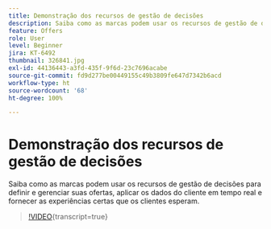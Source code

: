 ```yaml
---
title: Demonstração dos recursos de gestão de decisões
description: Saiba como as marcas podem usar os recursos de gestão de decisões para definir e gerenciar suas ofertas, aplicar os dados do cliente em tempo real e fornecer as experiências certas que os clientes esperam.
feature: Offers
role: User
level: Beginner
jira: KT-6492
thumbnail: 326841.jpg
exl-id: 44136443-a3fd-435f-9f6d-23c7696acabe
source-git-commit: fd9d277be00449155c49b3809fe647d7342b6acd
workflow-type: ht
source-wordcount: '68'
ht-degree: 100%

---
```


# Demonstração dos recursos de gestão de decisões

Saiba como as marcas podem usar os recursos de gestão de decisões para definir e gerenciar suas ofertas, aplicar os dados do cliente em tempo real e fornecer as experiências certas que os clientes esperam.

>[!VIDEO](https://video.tv.adobe.com/v/326841?quality=12&learn=on){transcript=true}
